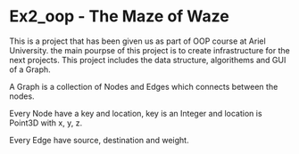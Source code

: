 # Ex2_oop - The Maze of Waze
This is a project that has been given us as part of OOP course at Ariel University.
the main pourpse of this project is to create infrastructure for the next projects.
This project includes the data structure, algorithems and GUI of a Graph.


A Graph is a collection of Nodes and Edges which connects between the nodes.

Every Node have a key and location, key is an Integer and location is Point3D with x, y, z.

Every Edge have source, destination and weight.
